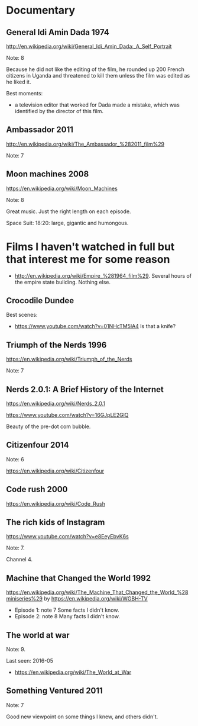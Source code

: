 # Documentary

## General Idi Amin Dada 1974

<http://en.wikipedia.org/wiki/General_Idi_Amin_Dada:_A_Self_Portrait>

Note: 8

Because he did not like the editing of the film, he rounded up 200 French citizens in Uganda and threatened to kill them unless the film was edited as he liked it.

Best moments:

- a television editor that worked for Dada made a mistake, which was identified by the director of this film.

## Ambassador 2011

<http://en.wikipedia.org/wiki/The_Ambassador_%282011_film%29>

Note: 7

## Moon machines 2008

<https://en.wikipedia.org/wiki/Moon_Machines>

Note: 8

Great music. Just the right length on each episode.

Space Suit: 18:20: large, gigantic and humongous.

# Films I haven't watched in full but that interest me for some reason

- <http://en.wikipedia.org/wiki/Empire_%281964_film%29>. Several hours of the empire state building. Nothing else.

## Crocodile Dundee

Best scenes:

- <https://www.youtube.com/watch?v=01NHcTM5IA4> Is that a knife?

## Triumph of the Nerds 1996

<https://en.wikipedia.org/wiki/Triumph_of_the_Nerds>

Note: 7

## Nerds 2.0.1: A Brief History of the Internet

<https://en.wikipedia.org/wiki/Nerds_2.0.1>

<https://www.youtube.com/watch?v=16GJpLE2GlQ>

Beauty of the pre-dot com bubble.

## Citizenfour 2014

Note: 6

<https://en.wikipedia.org/wiki/Citizenfour>

## Code rush 2000

<https://en.wikipedia.org/wiki/Code_Rush>

## The rich kids of Instagram

<https://www.youtube.com/watch?v=e8EeyEbvK6s>

Note: 7.

Channel 4.

## Machine that Changed the World 1992

<https://en.wikipedia.org/wiki/The_Machine_That_Changed_the_World_%28miniseries%29> by <https://en.wikipedia.org/wiki/WGBH-TV>

- Episode 1: note 7 Some facts I didn't know.
- Episode 2: note 8 Many facts I didn't know.

## The world at war

Note: 9.

Last seen: 2016-05

- <https://en.wikipedia.org/wiki/The_World_at_War>

## Something Ventured 2011

Note: 7

Good new viewpoint on some things I knew, and others didn't.
